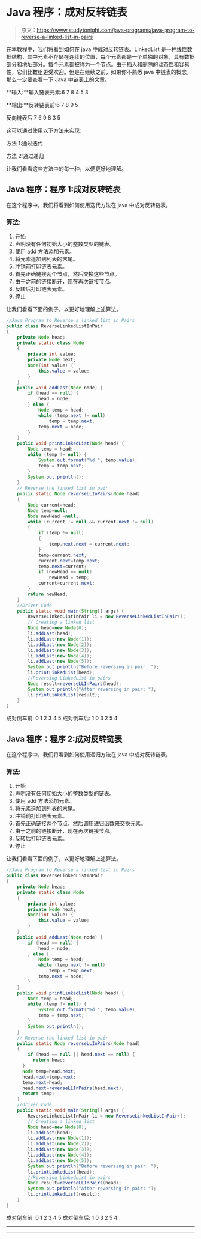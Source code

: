 # Java 程序：成对反转链表

> 原文：<https://www.studytonight.com/java-programs/java-program-to-reverse-a-linked-list-in-pairs>

在本教程中，我们将看到如何在 java 中成对反转链表。LinkedList 是一种线性数据结构，其中元素不存储在连续的位置，每个元素都是一个单独的对象，具有数据部分和地址部分。每个元素都被称为一个节点。由于插入和删除的动态性和容易性，它们比数组更受欢迎。但是在继续之前，如果你不熟悉 java 中链表的概念，那么一定要查看一下 Java 中[链表](https://www.studytonight.com/java/linkedlist-in-collection-framework.php)上的文章。

**输入:**输入链表元素:6 7 8 4 5 3

**输出:**反转链表前:6 7 8 9 5

反向链表后:7 6 9 8 3 5

这可以通过使用以下方法来实现:

方法 1:通过迭代

方法 2:通过递归

让我们看看这些方法中的每一种，以便更好地理解。

## Java 程序：程序 1:成对反转链表

在这个程序中，我们将看到如何使用迭代方法在 java 中成对反转链表。

### 算法:

1.  开始
2.  声明没有任何初始大小的整数类型的链表。
3.  使用 add 方法添加元素。
4.  将元素追加到列表的末尾。
5.  冲销前打印链表元素。
6.  首先正确链接两个节点，然后交换这些节点。
7.  由于之前的链接断开，现在再次链接节点。
8.  反转后打印链表元素。
9.  停止

让我们看看下面的例子，以更好地理解上述算法。

```java
//Java Program to Reverse a linked list in Pairs
public class ReverseLinkedListInPair
{
    private Node head;
    private static class Node 
    {
        private int value;
        private Node next;
        Node(int value) {
            this.value = value;
        }
    }
    public void addLast(Node node) {
        if (head == null) {
            head = node;
        } else {
            Node temp = head;
            while (temp.next != null)
                temp = temp.next;
            temp.next = node;
        }
    }
    public void printLinkedList(Node head) {
        Node temp = head;
        while (temp != null) {
            System.out.format("%d ", temp.value);
            temp = temp.next;
        }
        System.out.println();
    }
    // Reverse the linked list in pair
    public static Node reverseLLInPairs(Node head) 
    {
        Node current=head;
        Node temp=null;
        Node newHead =null;
        while (current != null && current.next != null) 
        {
            if (temp != null) 
            {
                temp.next.next = current.next;
            }
            temp=current.next;     
            current.next=temp.next;
            temp.next=current;
            if (newHead == null)
                newHead = temp;
            current=current.next;
        }     
        return newHead;
    }
    //Driver Code
    public static void main(String[] args) {
        ReverseLinkedListInPair li = new ReverseLinkedListInPair();
        // Creating a linked list
        Node head=new Node(0);
        li.addLast(head);
        li.addLast(new Node(1));
        li.addLast(new Node(2));
        li.addLast(new Node(3));
        li.addLast(new Node(4));
        li.addLast(new Node(5));
        System.out.println("Before reversing in pair: ");
        li.printLinkedList(head);
        //Reversing LinkedList in pairs
        Node result=reverseLLInPairs(head);
        System.out.println("After reversing in pair: ");
        li.printLinkedList(result);
    }
}
```

成对倒车前:
0 1 2 3 4 5
成对倒车后:
1 0 3 2 5 4

## Java 程序：程序 2:成对反转链表

在这个程序中，我们将看到如何使用递归方法在 java 中成对反转链表。

### 算法:

1.  开始
2.  声明没有任何初始大小的整数类型的链表。
3.  使用 add 方法添加元素。
4.  将元素追加到列表的末尾。
5.  冲销前打印链表元素。
6.  首先正确链接两个节点，然后调用递归函数来交换元素。
7.  由于之前的链接断开，现在再次链接节点。
8.  反转后打印链表元素。
9.  停止

让我们看看下面的例子，以更好地理解上述算法。

```java
//Java Program to Reverse a linked list in Pairs
public class ReverseLinkedListInPair
{
    private Node head;
    private static class Node 
    {
        private int value;
        private Node next;
        Node(int value) {
            this.value = value;
        }
    }
    public void addLast(Node node) {
        if (head == null) {
            head = node;
        } else {
            Node temp = head;
            while (temp.next != null)
                temp = temp.next;
            temp.next = node;
        }
    }
    public void printLinkedList(Node head) {
        Node temp = head;
        while (temp != null) {
            System.out.format("%d ", temp.value);
            temp = temp.next;
        }
        System.out.println();
    }
    // Reverse the linked list in pair
    public static Node reverseLLInPairs(Node head) 
    {
        if (head == null || head.next == null) {
          return head;
      }
      Node temp=head.next;
      head.next=temp.next;
      temp.next=head;
      head.next=reverseLLInPairs(head.next);
      return temp;
    }
    //Driver Code
    public static void main(String[] args) {
        ReverseLinkedListInPair li = new ReverseLinkedListInPair();
        // Creating a linked list
        Node head=new Node(0);
        li.addLast(head);
        li.addLast(new Node(1));
        li.addLast(new Node(2));
        li.addLast(new Node(3));
        li.addLast(new Node(4));
        li.addLast(new Node(5));
        System.out.println("Before reversing in pair: ");
        li.printLinkedList(head);
        //Reversing LinkedList in pairs
        Node result=reverseLLInPairs(head);
        System.out.println("After reversing in pair: ");
        li.printLinkedList(result);
    }
}
```

成对倒车前:
0 1 2 3 4 5
成对倒车后:
1 0 3 2 5 4

* * *

* * *